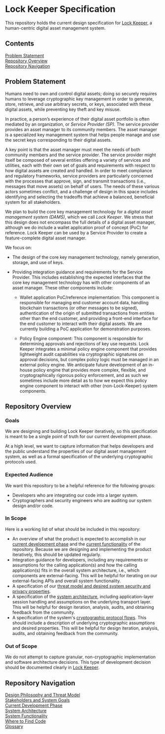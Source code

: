 
# Lock Keeper Specification

This repository holds the current design specification for [Lock Keeper](https://github.com/boltlabs-inc/key-mgmt), a human-centric digital asset management system.

## Contents

[Problem Statement](#problem-statement)<br>
[Repository Overview](#repository-overview)<br>
[Repository Navigation](#repository-navigation)<br>

## Problem Statement

Humans need to own and control digital assets; doing so securely requires humans to leverage cryptographic key management in order to generate, store, retrieve, and use arbitrary secrets, or keys, associated with these digital assets, while preventing key theft and key misuse. 

In practice, a person’s experience of their digital asset portfolio is often mediated by an organization, or _Service Provider (SP)_. The service provider provides an asset manager to its community members. The asset manager is a specialized key management system that helps people manage and use the secret keys corresponding to their digital assets.

A key point is that the asset manager must meet the needs of both community members and the service provider. The service provider might itself be composed of several entities offering a variety of services and utilities, each with their own set of goals and requirements with respect to how digital assets are created and handled. In order to meet compliance and regulatory frameworks, service providers are particularly concerned with the processes that approve, sign, and transmit transactions (i.e., messages that move assets) on behalf of users. The needs of these various actors sometimes conflict, and a challenge of design in this space includes identifying and selecting the tradeoffs that achieve a balanced, beneficial system for all stakeholders.

We plan to build the core key management technology for a _digital asset management system (DAMS)_, which we call _Lock Keeper_. We stress that this design does not encompass the full details of a digital asset manager, although we do include a wallet application proof of concept (PoC) for reference. Lock Keeper can be used by a Service Provider to create a feature-complete digital asset manager. 

We focus on:

- The design of the core key management technology, namely generation, storage, and use of keys.

- Providing integration guidance and requirements for the Service Provider. This includes establishing the expected interfaces that the core key management technology has with other components of an asset manager. These other components include:

    - Wallet application PoC/reference implementation: This component is responsible for managing end customer account data, handling blockchain transactions (or other messages to be signed), authentication of the origin of submitted transactions from entities other than the end customer, and providing a front-end interface for the end customer to interact with their digital assets. We are currently building a PoC application for demonstration purposes.

    - Policy Engine component: This component is responsible for determining approvals and rejections of key use requests. Lock Keeper integrates a minimal policy engine component that provides lightweight audit capabilities via cryptographic signatures on approval decisions, but complex policy logic must be managed in an external policy engine. We anticipate future development of an in-house policy engine that provides more complex, flexible, and cryptographically rigorous policy enforcement, and as such we sometimes include more detail as to how we expect this policy engine component to interact with other (non-Lock-Keeper) system components.


## Repository Overview
### Goals
We are designing and building Lock Keeper iteratively, so this specification is meant to be a single point of truth for our current development phase.

At a high level, we want to capture information that helps developers and the public understand the properties of our digital asset management system, as well as a formal specification of the underlying cryptographic protocols used. 

### Expected Audience
We want this repository to be a helpful reference for the following groups:
- Developers who are integrating our code into a larger system.
- Cryptographers and security engineers who are auditing our system design and/or code.

### In Scope
Here is a working list of what should be included in this repository:
- An overview of what the product is expected to accomplish in our [current development phase](current-development-phase.md) and the [current functionality](cryptographic-flows.md) of the repository. Because we are designing and implementing the product iteratively, this should be updated regularly.
- Integration guidance for developers, including any requirements or assumptions for the calling application(s) and how the calling application(s) fits in the overall system architecture, i.e., which components are external-facing. This will be helpful for iterating on our external-facing APIs and overall system functionality.
- A specification of our [threat model and desired system security and privacy properties](design-goals.md).
- A specification of the [system architecture](systems-architecture.md), including application-layer session handling and assumptions on the underlying transport layer. This will be helpful for design iteration, analysis, audits, and obtaining feedback from the community.
- A specification of the system's [cryptographic protocol flows](cryptographic_flows.md). This should include a description of underlying cryptographic assumptions and desired properties. This will be helpful for design iteration, analysis, audits, and obtaining feedback from the community.

### Out of Scope
We do not attempt to capture granular, non-cryptographic implementation and software architecture decisions. This type of development decision should be documented clearly in [Lock Keeper](https://github.com/boltlabs-inc/key-mgmt).

## Repository Navigation
[Design Philosophy and Threat Model](design-philosophy-and-threat-model.md)<br>
[Stakeholders and System Goals](stakeholders-and-goals.md)<br>
[Current Development Phase](current-development-phase.md) <br>
[System Architecture](systems-architecture.md)<br>
[System Functionality](cryptographic-flows.md)<br>
[Where to Find Code](repository-list.md)<br>
[Glossary](glossary.md)


